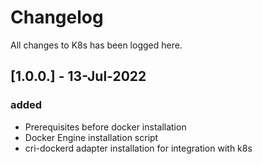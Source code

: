 # Changelog

All changes to K8s has been logged here.

## [1.0.0.] - 13-Jul-2022
### added
- Prerequisites before docker installation
- Docker Engine installation script
- cri-dockerd adapter installation for integration with k8s
